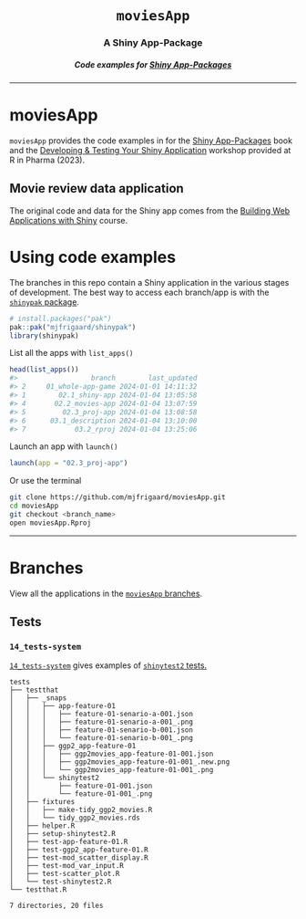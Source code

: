 <h1 align="center"> <code>moviesApp</code> </h1>
<h3 align="center"> A Shiny App-Package </h3>
<h5 align="center"> Code examples for <a href="https://mjfrigaard.github.io/shinyap/"> Shiny App-Packages </a> </h5>

<hr>

# moviesApp

`moviesApp` provides the code examples in for the [Shiny App-Packages](https://mjfrigaard.github.io/shinyap/) book and the [Developing & Testing Your Shiny Application](https://mjfrigaard.github.io/dev-test-shiny/) workshop provided at R in Pharma (2023).

## Movie review data application

The original code and data for the Shiny app comes from the [Building Web Applications with Shiny](https://rstudio-education.github.io/shiny-course/) course.

# Using code examples

The branches in this repo contain a Shiny application in the various stages of development. The best way to access each branch/app is with the [`shinypak` package](https://mjfrigaard.github.io/shinypak/). 

```r
# install.packages("pak")
pak::pak("mjfrigaard/shinypak")
library(shinypak)
```

List all the apps with `list_apps()`


```r
head(list_apps())
#>                  branch        last_updated
#> 2     01_whole-app-game 2024-01-01 14:11:32
#> 1        02.1_shiny-app 2024-01-04 13:05:58
#> 4       02.2_movies-app 2024-01-04 13:07:59
#> 5         02.3_proj-app 2024-01-04 13:08:58
#> 6      03.1_description 2024-01-04 13:10:00
#> 7            03.2_rproj 2024-01-04 13:25:06
```

Launch an app with `launch()`

```r
launch(app = "02.3_proj-app")
```

Or use the terminal

``` bash
git clone https://github.com/mjfrigaard/moviesApp.git
cd moviesApp
git checkout <branch_name>
open moviesApp.Rproj
```

------------------------------------------------------------------------

# Branches

View all the applications in the [`moviesApp` branches](https://github.com/mjfrigaard/moviesApp/branches/all).

## Tests 

### `14_tests-system`

[`14_tests-system`](https://github.com/mjfrigaard/moviesApp/tree/14_tests-system) gives examples of [`shinytest2` tests.](https://rstudio.github.io/shinytest2/articles/shinytest2.html)

```
tests
├── testthat
│   ├── _snaps
│   │   ├── app-feature-01
│   │   │   ├── feature-01-senario-a-001.json
│   │   │   ├── feature-01-senario-a-001_.png
│   │   │   ├── feature-01-senario-b-001.json
│   │   │   └── feature-01-senario-b-001_.png
│   │   ├── ggp2_app-feature-01
│   │   │   ├── ggp2movies_app-feature-01-001.json
│   │   │   ├── ggp2movies_app-feature-01-001_.new.png
│   │   │   └── ggp2movies_app-feature-01-001_.png
│   │   └── shinytest2
│   │       ├── feature-01-001.json
│   │       └── feature-01-001_.png
│   ├── fixtures
│   │   ├── make-tidy_ggp2_movies.R
│   │   └── tidy_ggp2_movies.rds
│   ├── helper.R
│   ├── setup-shinytest2.R
│   ├── test-app-feature-01.R
│   ├── test-ggp2_app-feature-01.R
│   ├── test-mod_scatter_display.R
│   ├── test-mod_var_input.R
│   ├── test-scatter_plot.R
│   └── test-shinytest2.R
└── testthat.R

7 directories, 20 files
```
